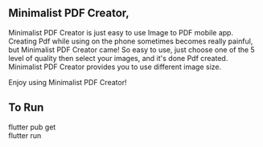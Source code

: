 ## Minimalist PDF Creator, 

Minimalist PDF Creator is just easy to use Image to PDF mobile app. Creating Pdf while using on the phone sometimes becomes really painful, but Minimalist PDF Creator came! So easy to use, just choose one of the 5 level of quality then select your images, and it's done Pdf created. Minimalist PDF Creator provides you to use different image size. 

Enjoy using Minimalist PDF Creator!

## To Run
 flutter pub get
 <br>
 flutter run 

